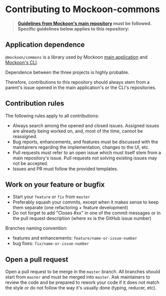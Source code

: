 # Contributing to Mockoon-commons

> **[Guidelines from Mockoon's main repository](https://github.com/mockoon/mockoon/blob/master/CONTRIBUTING.md) must be followed.**
> **Specific guidelines below applies to this repository:**

## Application dependence

`@mockoon/commons` is a library used by Mockoon [main application](https://github.com/mockoon/mockoon) and [Mockoon's CLI](https://github.com/mockoon/cli).

Dependence between the three projects is highly probable. 

Therefore, contributions to this repository should always stem from a parent's issue opened in the main application's or the CLI's repositories. 

## Contribution rules

The following rules apply to all contributions:

- Always search among the opened and closed issues. Assigned issues are already being worked on, and, most of the time, cannot be reassigned.
- Bug reports, enhancements, and features must be discussed with the maintainers regarding the implementation, changes to the UI, etc.
- Pull requests must refer to an open issue which must itself stem from a main repository's issue. Pull requests not solving existing issues may not be accepted.
- Issues and PR must follow the provided templates.

## Work on your feature or bugfix

- Start your `feature` or `fix` from `master`
- Preferably squash your commits, except when it makes sense to keep them separate (one refactoring + feature development)
- Do not forget to add "Closes #xx" in one of the commit messages or in the pull request description (where xx is the GitHub issue number)

Branches naming convention:
- features and enhancements: `feature/name-or-issue-number`
- bug fixes: `fix/name-or-issue-number`

## Open a pull request

Open a pull request to be merge in the `master` branch. All branches should start from `master` and must be merged into `master`.
Ask maintainers to review the code and be prepared to rework your code if it does not match the style or do not follow the way it's usually done (typing, reducer, etc).
